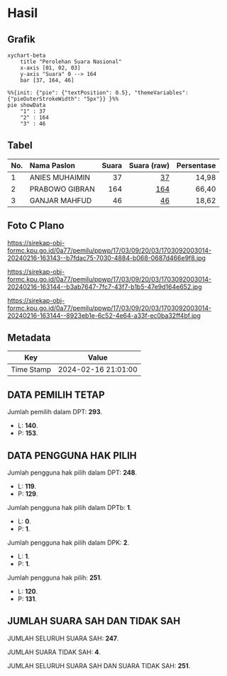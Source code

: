 # Hasil

## Grafik

```mermaid
xychart-beta
    title "Perolehan Suara Nasional"
    x-axis [01, 02, 03]
    y-axis "Suara" 0 --> 164
    bar [37, 164, 46]
```

```mermaid
%%{init: {"pie": {"textPosition": 0.5}, "themeVariables": {"pieOuterStrokeWidth": "5px"}} }%%
pie showData
    "1" : 37
    "2" : 164
    "3" : 46
```

## Tabel

| No. | Nama Paslon    | Suara | Suara (raw) | Persentase |
|:--- |:-------------- | -----:| -----------:| ----------:|
| 1   | ANIES MUHAIMIN | 37    | [37][p-1]   | 14,98      |
| 2   | PRABOWO GIBRAN | 164   | [164][p-2]  | 66,40      |
| 3   | GANJAR MAHFUD  | 46    | [46][p-3]   | 18,62      |


[p-1]: https://github.com/gigit-pemilu/pemilu-2024/blob/main/pilpres/hitung-suara/sub/17-bengkulu/sub/03-bengkulu-utara/sub/09-padang-jaya/sub/2003-marga-sakti/sub/014-tps/sub/paslon-1.txt
[p-2]: https://github.com/gigit-pemilu/pemilu-2024/blob/main/pilpres/hitung-suara/sub/17-bengkulu/sub/03-bengkulu-utara/sub/09-padang-jaya/sub/2003-marga-sakti/sub/014-tps/sub/paslon-2.txt
[p-3]: https://github.com/gigit-pemilu/pemilu-2024/blob/main/pilpres/hitung-suara/sub/17-bengkulu/sub/03-bengkulu-utara/sub/09-padang-jaya/sub/2003-marga-sakti/sub/014-tps/sub/paslon-3.txt

## Foto C Plano

https://sirekap-obj-formc.kpu.go.id/0a77/pemilu/ppwp/17/03/09/20/03/1703092003014-20240216-163143--b7fdac75-7030-4884-b068-0687d466e9f8.jpg

https://sirekap-obj-formc.kpu.go.id/0a77/pemilu/ppwp/17/03/09/20/03/1703092003014-20240216-163144--b3ab7647-7fc7-43f7-b1b5-47e9d164e652.jpg

https://sirekap-obj-formc.kpu.go.id/0a77/pemilu/ppwp/17/03/09/20/03/1703092003014-20240216-163144--8923eb1e-6c52-4e64-a33f-ec0ba32ff4bf.jpg


## Metadata

| Key        | Value               |
| ---------- | ------------------- |
| Time Stamp | 2024-02-16 21:01:00 |


## DATA PEMILIH TETAP

Jumlah pemilih dalam DPT: **293**.
 * L: **140**.
 * P: **153**.

## DATA PENGGUNA HAK PILIH

Jumlah pengguna hak pilih dalam DPT: **248**.
 * L: **119**.
 * P: **129**.

Jumlah pengguna hak pilih dalam DPTb: **1**.
 * L: **0**.
 * P: **1**.

Jumlah pengguna hak pilih dalam DPK: **2**.
 * L: **1**.
 * P: **1**.

Jumlah pengguna hak pilih: **251**.
 * L: **120**.
 * P: **131**.

## JUMLAH SUARA SAH DAN TIDAK SAH

JUMLAH SELURUH SUARA SAH: **247**.

JUMLAH SUARA TIDAK SAH: **4**.

JUMLAH SELURUH SUARA SAH DAN SUARA TIDAK SAH: **251**.


